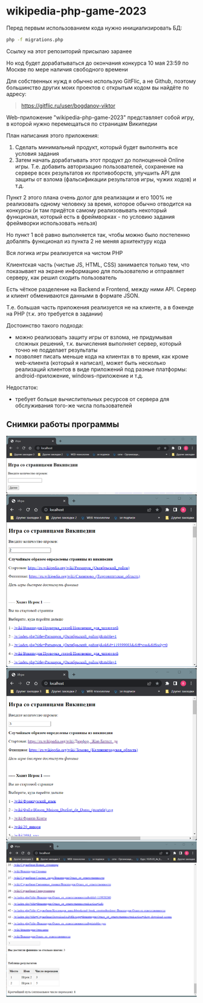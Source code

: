 # wikipedia-php-game-2023
Перед первым использованием кода нужно инициализировать БД:
```bash
php -f migrations.php
```

Ссылку на этот репозиторий присылаю заранее

Но код будет дорабатываться до окончания конкурса 10 мая 23:59 по Москве по мере наличия свободного времени

Для собственных нужд я обычно использую GitFlic, а не Github, поэтому большинство других моих проектов с открытым кодом вы найдёте по адресу:
> <https://gitflic.ru/user/bogdanov-viktor>

Web-приложение "wikipedia-php-game-2023" представляет собой игру, в которой нужно перемещаться по страницам Википедии

План написания этого приложения:
1. Сделать минимальный продукт, который будет выполнять все условия задания
2. Затем начать дорабатывать этот продукт до полноценной Online игры. Т.е. добавить авторизацию пользователей, сохранение на сервере всех результатов их противоборств, улучшить API для защиты от взлома (фальсификации результатов игры, чужих ходов) и т.д.

Пункт 2 этого плана очень долог для реализации и его 100% не реализовать одному человеку за время, которое обычно отводится на конкурсы (и там придётся самому реализовывать некоторый функционал, который есть в фреймворках - по условию задания фреймворки использовать нельзя)

Но пункт 1 всё равно выполняется так, чтобы можно было постепенно добалять функционал из пункта 2 не меняя архитектуру кода

Вся логика игры реализуется на чистом PHP

Клиентская часть (чистые JS, HTML, CSS) занимается только тем, что показывает на экране информацию для пользователю и отправляет серверу, как решил сходить пользователь

Есть чёткое разделение на Backend и Frontend, между ними API. Сервер и клиент обмениваются данными в формате JSON.

Т.е. большая часть приложения реализуется не на клиенте, а в бэкенде на PHP (т.к. это требуется в задании)

Достоинство такого подхода:
* можно реализовать защиту игры от взлома, не придумывая сложных решений, т.к. вычисления выполняет сервер, который точно не подделает результаты
* позволяет писать меньше кода на клиентах в то время, как кроме web-клиента (который я написал), может быть несколько реализаций клиентов в виде приложений под разные платформы: android-приложение, windows-приложение и т.д.

Недостаток:
* требует больше вычислительных ресурсов от сервера для обслуживания того-же числа пользователей

## Снимки работы программы
![readme/screenshot_0.png](readme/screenshot_0.png)
![readme/screenshot_1.png](readme/screenshot_1.png)
![readme/screenshot_2.png](readme/screenshot_2.png)
![readme/screenshot_3.png](readme/screenshot_3.png)